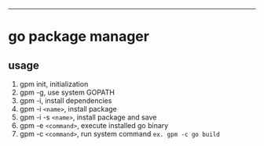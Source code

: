 ----
# go package manager
## usage

1. gpm init, initialization 
2. gpm -g, use system GOPATH 
3. gpm -i, install dependencies 
4. gpm -i `<name>`, install package 
5. gpm -i -s `<name>`, install package and save 
6. gpm -e `<command>`, execute installed go binary 
7. gpm -c `<command>`, run system command `ex. gpm -c go build`

